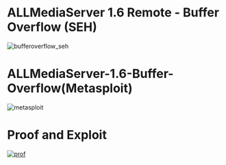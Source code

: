 
# ALLMediaServer 1.6 Remote - Buffer Overflow (SEH)
![bufferoverflow_seh](https://i.imgur.com/p4paL8R.png)


# ALLMediaServer-1.6-Buffer-Overflow(Metasploit)
![metasploit](https://i.imgur.com/yLrRR2t.png)
# Proof and Exploit
[![prof](https://img.youtube.com/vi/PnB0-5-uYSE/0.jpg)](https://www.youtube.com/watch?v=PnB0-5-uYSE)
